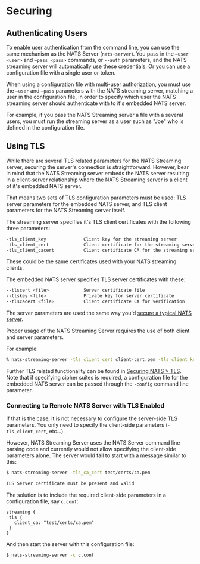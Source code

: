 # Securing

## Authenticating Users

To enable user authentication from the command line, you can use the same mechanism as the NATS Server \(`nats-server`\). You pass in the `—user <user>` and `—pass <pass>` commands, or `--auth` parameters, and the NATS streaming server will automatically use these credentials. Or you can use a configuration file with a single user or token.

When using a configuration file with multi-user authorization, you must use the `—user` and `—pass` parameters with the NATS streaming server, matching a user in the configuration file, in order to specify which user the NATS streaming server should authenticate with to it's embedded NATS server.

For example, if you pass the NATS Streaming server a file with a several users, you must run the streaming server as a user such as "Joe" who is defined in the configuration file.

## Using TLS

While there are several TLS related parameters for the NATS Streaming server, securing the server's connection is straightforward. However, bear in mind that the NATS Streaming server embeds the NATS server resulting in a client-server relationship where the NATS Streaming server is a client of it's embedded NATS server.

That means two sets of TLS configuration parameters must be used: TLS server parameters for the embedded NATS server, and TLS client parameters for the NATS Streaming server itself.

The streaming server specifies it's TLS client certificates with the following three parameters:

```bash
-tls_client_key              Client key for the streaming server
-tls_client_cert             Client certificate for the streaming server
-tls_client_cacert           Client certificate CA for the streaming server
```

These could be the same certificates used with your NATS streaming clients.

The embedded NATS server specifies TLS server certificates with these:

```bash
--tlscert <file>             Server certificate file
--tlskey <file>              Private key for server certificate
--tlscacert <file>           Client certificate CA for verification
```

The server parameters are used the same way you'd [secure a typical NATS server](../../nats-server/configuration/securing_nats/tls.md).

Proper usage of the NATS Streaming Server requires the use of both client and server parameters.

For example:

```bash
% nats-streaming-server -tls_client_cert client-cert.pem -tls_client_key client-key.pem -tls_client_cacert ca.pem -tlscert server-cert.pem -tlskey server-key.pem -tlscacert ca.pem
```

Further TLS related functionality can be found in [Securing NATS &gt; TLS](../../nats-server/configuration/securing_nats/tls.md). Note that if specifying cipher suites is required, a configuration file for the embedded NATS server can be passed through the `-config` command line parameter.

### Connecting to Remote NATS Server with TLS Enabled

If that is the case, it is not necessary to configure the server-side TLS parameters. You only need to specify the client-side parameters \(`-tls_client_cert`, etc...\).

However, NATS Streaming Server uses the NATS Server command line parsing code and currently would not allow specifying the client-side parameters alone. The server would fail to start with a message similar to this:

```bash
$ nats-streaming-server -tls_ca_cert test/certs/ca.pem

TLS Server certificate must be present and valid
```

The solution is to include the required client-side parameters in a configuration file, say `c.conf`:

```text
streaming {
 tls {
   client_ca: "test/certs/ca.pem"
 }
}
```

And then start the server with this configuration file:

```bash
$ nats-streaming-server -c c.conf
```

